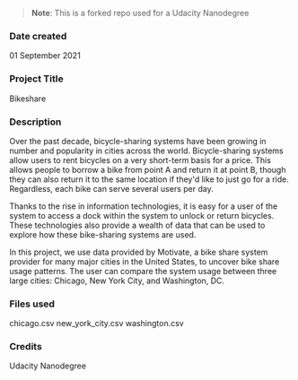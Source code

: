 >**Note**: This is a forked repo used for a Udacity Nanodegree

### Date created
01 September 2021

### Project Title
Bikeshare

### Description
Over the past decade, bicycle-sharing systems have been growing in number and popularity in cities across the world. Bicycle-sharing systems allow users to rent bicycles on a very short-term basis for a price. This allows people to borrow a bike from point A and return it at point B, though they can also return it to the same location if they'd like to just go for a ride. Regardless, each bike can serve several users per day.

Thanks to the rise in information technologies, it is easy for a user of the system to access a dock within the system to unlock or return bicycles. These technologies also provide a wealth of data that can be used to explore how these bike-sharing systems are used.

In this project, we use data provided by Motivate, a bike share system provider for many major cities in the United States, to uncover bike share usage patterns. The user can compare the system usage between three large cities: Chicago, New York City, and Washington, DC.

### Files used
chicago.csv
new_york_city.csv
washington.csv

### Credits
Udacity Nanodegree

